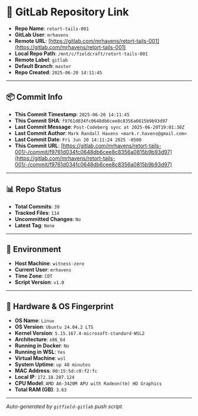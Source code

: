 # 🔗 GitLab Repository Link

- **Repo Name**: `retort-tails-001`
- **GitLab User**: `mrhavens`
- **Remote URL**: [https://gitlab.com/mrhavens/retort-tails-001](https://gitlab.com/mrhavens/retort-tails-001)
- **Local Repo Path**: `/mnt/c/fieldcraft/retort-tails-001`
- **Remote Label**: `gitlab`
- **Default Branch**: `master`
- **Repo Created**: `2025-06-20 14:11:45`

---

## 📦 Commit Info

- **This Commit Timestamp**: `2025-06-20 14:11:45`
- **This Commit SHA**: `f9761d034fc0648db6cee8c8356a0815b9b93d97`
- **Last Commit Message**: `Post-Codeberg sync at 2025-06-20T19:01:30Z`
- **Last Commit Author**: `Mark Randall Havens <mark.r.havens@gmail.com>`
- **Last Commit Date**: `Fri Jun 20 14:11:24 2025 -0500`
- **This Commit URL**: [https://gitlab.com/mrhavens/retort-tails-001/-/commit/f9761d034fc0648db6cee8c8356a0815b9b93d97](https://gitlab.com/mrhavens/retort-tails-001/-/commit/f9761d034fc0648db6cee8c8356a0815b9b93d97)

---

## 📊 Repo Status

- **Total Commits**: `39`
- **Tracked Files**: `114`
- **Uncommitted Changes**: `No`
- **Latest Tag**: `None`

---

## 🧽 Environment

- **Host Machine**: `witness-zero`
- **Current User**: `mrhavens`
- **Time Zone**: `CDT`
- **Script Version**: `v1.0`

---

## 🧬 Hardware & OS Fingerprint

- **OS Name**: `Linux`
- **OS Version**: `Ubuntu 24.04.2 LTS`
- **Kernel Version**: `5.15.167.4-microsoft-standard-WSL2`
- **Architecture**: `x86_64`
- **Running in Docker**: `No`
- **Running in WSL**: `Yes`
- **Virtual Machine**: `wsl`
- **System Uptime**: `up 40 minutes`
- **MAC Address**: `00:15:5d:c0:f2:fc`
- **Local IP**: `172.18.207.124`
- **CPU Model**: `AMD A6-3420M APU with Radeon(tm) HD Graphics`
- **Total RAM (GB)**: `3.63`

---

_Auto-generated by `gitfield-gitlab` push script._
